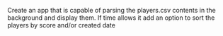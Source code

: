 Create an app that is capable of parsing the players.csv contents in the background and display them.
If time allows it add an option to sort the players by score and/or created date